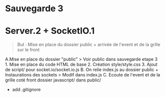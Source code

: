 #  Sauvegarde 3 
# Server.2 + SocketIO.1 

> But : Mise en place du dossier public + arrivée de l'event et de la grille sur le front

A.Mise en place du dossier "public"
    > Voir public dans sauvegarde etape 3
    1. Mise en place du code HTML de base 
    2. Création style/style.css
    3. Ajout de script/ pour socket.io/socket.io.js
B. On relie index.js au dossier public + Instaurations des sockets
    > Modif dans index.js
C. Ecoute de l'event et de la grille coté front
    dossier javascript/ dans public/ 
+ add .gitignore 